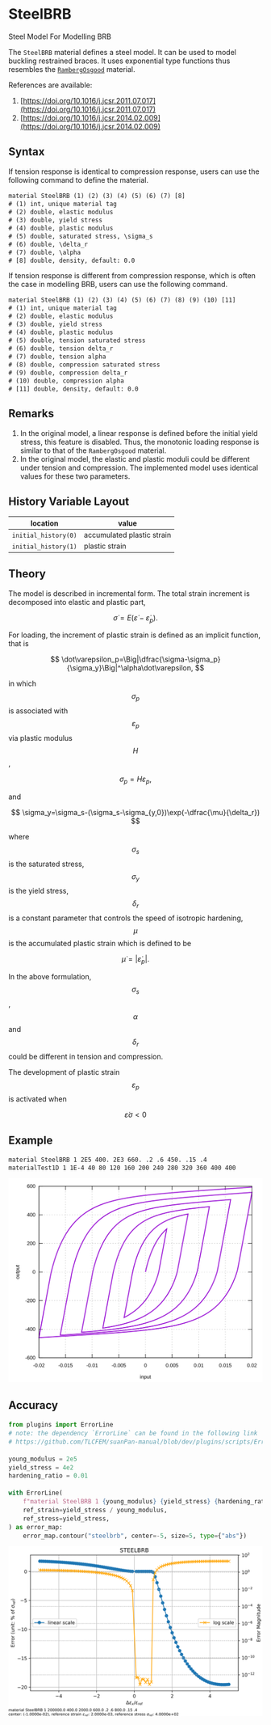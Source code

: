 # SteelBRB

Steel Model For Modelling BRB

The `SteelBRB` material defines a steel model. It can be used to model buckling restrained braces. It uses exponential
type functions thus resembles the [`RambergOsgood`](RambergOsgood.md) material.

References are available:

1. [https://doi.org/10.1016/j.jcsr.2011.07.017](https://doi.org/10.1016/j.jcsr.2011.07.017)
2. [https://doi.org/10.1016/j.jcsr.2014.02.009](https://doi.org/10.1016/j.jcsr.2014.02.009)

## Syntax

If tension response is identical to compression response, users can use the following command to define the material.

```
material SteelBRB (1) (2) (3) (4) (5) (6) (7) [8]
# (1) int, unique material tag
# (2) double, elastic modulus
# (3) double, yield stress
# (4) double, plastic modulus
# (5) double, saturated stress, \sigma_s
# (6) double, \delta_r
# (7) double, \alpha
# [8] double, density, default: 0.0
```

If tension response is different from compression response, which is often the case in modelling BRB, users can use the
following command.

```
material SteelBRB (1) (2) (3) (4) (5) (6) (7) (8) (9) (10) [11]
# (1) int, unique material tag
# (2) double, elastic modulus
# (3) double, yield stress
# (4) double, plastic modulus
# (5) double, tension saturated stress
# (6) double, tension delta_r
# (7) double, tension alpha
# (8) double, compression saturated stress
# (9) double, compression delta_r
# (10) double, compression alpha
# [11] double, density, default: 0.0
```

## Remarks

1. In the original model, a linear response is defined before the initial yield stress, this feature is disabled. Thus,
   the monotonic loading response is similar to that of the `RambergOsgood` material.
2. In the original model, the elastic and plastic moduli could be different under tension and compression. The
   implemented model uses identical values for these two parameters.

## History Variable Layout

| location             | value                      |
|----------------------|----------------------------|
| `initial_history(0)` | accumulated plastic strain |
| `initial_history(1)` | plastic strain             |

## Theory

The model is described in incremental form. The total strain increment is decomposed into elastic and plastic part,

$$
\dot\sigma=E(\dot\varepsilon-\dot\varepsilon_p).
$$

For loading, the increment of plastic strain is defined as an implicit function, that is

$$
\dot\varepsilon_p=\Big|\dfrac{\sigma-\sigma_p}{\sigma_y}\Big|^\alpha\dot\varepsilon,
$$

in which $$\sigma_p$$ is associated with $$\varepsilon_p$$ via plastic modulus $$H$$,

$$
\sigma_p=H\varepsilon_p,
$$

and

$$
\sigma_y=\sigma_s-(\sigma_s-\sigma_{y,0})\exp(-\dfrac{\mu}{\delta_r})
$$

where $$\sigma_s$$ is the saturated stress, $$\sigma_y$$ is the yield stress, $$\delta_r$$ is a constant parameter that
controls the speed of isotropic hardening, $$\mu$$ is the accumulated plastic strain which is defined to be

$$
\dot\mu=|\dot\varepsilon_p|.
$$

In the above formulation, $$\sigma_s$$, $$\alpha$$ and $$\delta_r$$ could be different in tension and compression.

The development of plastic strain $$\varepsilon_p$$ is activated when

$$
\dot\varepsilon\sigma<0
$$

## Example

```
material SteelBRB 1 2E5 400. 2E3 660. .2 .6 450. .15 .4
materialTest1D 1 1E-4 40 80 120 160 200 240 280 320 360 400 400
```

![example one](SteelBRB.EX1.svg)

## Accuracy

```py
from plugins import ErrorLine
# note: the dependency `ErrorLine` can be found in the following link
# https://github.com/TLCFEM/suanPan-manual/blob/dev/plugins/scripts/ErrorLine.py

young_modulus = 2e5
yield_stress = 4e2
hardening_ratio = 0.01

with ErrorLine(
    f"material SteelBRB 1 {young_modulus} {yield_stress} {hardening_ratio * young_modulus} {1.5 * yield_stress} .2 .6 {2 * yield_stress} .15 .4",
    ref_strain=yield_stress / young_modulus,
    ref_stress=yield_stress,
) as error_map:
    error_map.contour("steelbrb", center=-5, size=5, type={"abs"})
```

![accuracy analysis](steelbrb.abs.error.svg)
